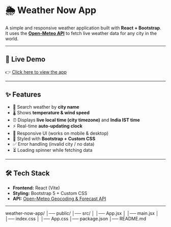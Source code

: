 # 🌦️ Weather Now App

A simple and responsive weather application built with **React + Bootstrap**.  
It uses the **[Open-Meteo API](https://open-meteo.com/)** to fetch live weather data for any city in the world.  

---

## 🚀 Live Demo
👉 [Click here to view the app](https://timely-moonbeam-89c1f5.netlify.app/)  

---

## ✨ Features
- 🔎 Search weather by **city name**
- 🌡️ Shows **temperature & wind speed**
- ⏰ Displays **live local time (city timezone)** and **India IST time**
- ⚡ Real-time **auto-updating clock**
- 📱 Responsive UI (works on mobile & desktop)
- 🎨 Styled with **Bootstrap + Custom CSS**
- ✅ Error handling (invalid city / no data)
- ⏳ Loading spinner while fetching data

---

## 🛠️ Tech Stack
- **Frontend:** React (Vite)  
- **Styling:** Bootstrap 5 + Custom CSS  
- **API:** [Open-Meteo Geocoding & Forecast API](https://open-meteo.com/)  

---
weather-now-app/
│── public/
│── src/
│   │── App.jsx
│   │── main.jsx
│   │── index.css
│   │── App.css
│── package.json
│── README.md


